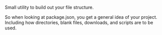 Small utility to build out your file structure.

So when looking at package.json, you get a general idea of your project.
Including how directories, blank files, downloads, and scripts are to be used.
